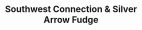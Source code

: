 ---
title: "Southwest Connection & Silver Arrow Fudge"
url: /ellicott-city/southwest-connection-und-silver-arrow-fudge/
shop: Schmuck
---